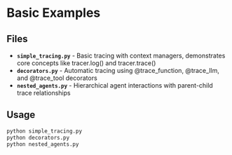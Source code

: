 # Basic Examples

## Files

- **`simple_tracing.py`** - Basic tracing with context managers, demonstrates core concepts like tracer.log() and tracer.trace()
- **`decorators.py`** - Automatic tracing using @trace_function, @trace_llm, and @trace_tool decorators  
- **`nested_agents.py`** - Hierarchical agent interactions with parent-child trace relationships

## Usage

```bash
python simple_tracing.py
python decorators.py  
python nested_agents.py
```
